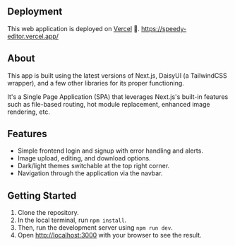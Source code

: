 ## Deployment
This web application is deployed on [Vercel](https://speedy-editor.vercel.app/) 🚀. https://speedy-editor.vercel.app/

## About
This app is built using the latest versions of Next.js, DaisyUI (a TailwindCSS wrapper), and a few other libraries for its proper functioning.

It's a Single Page Application (SPA) that leverages Next.js's built-in features such as file-based routing, hot module replacement, enhanced image rendering, etc.

## Features
- Simple frontend login and signup with error handling and alerts.
- Image upload, editing, and download options.
- Dark/light themes switchable at the top right corner.
- Navigation through the application via the navbar.

## Getting Started
1. Clone the repository.
2. In the local terminal, run `npm install`.
3. Then, run the development server using `npm run dev`.
4. Open [http://localhost:3000](http://localhost:3000) with your browser to see the result.
